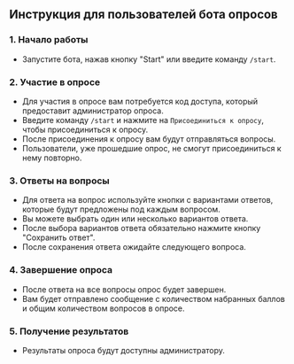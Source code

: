 ## Инструкция для пользователей бота опросов

### 1. Начало работы

*   Запустите бота, нажав кнопку "Start" или введите команду `/start`.

### 2. Участие в опросе

*   Для участия в опросе вам потребуется код доступа, который предоставит администратор опроса.
*   Введите команду `/start` и нажмите на `Присоединиться к опросу`, чтобы присоединиться к опросу.
*   После присоединения к опросу вам будут отправляться вопросы.
*   Пользователи, уже прошедшие опрос, не смогут присоединиться к нему повторно.


### 3. Ответы на вопросы

*   Для ответа на вопрос используйте кнопки с вариантами ответов, которые будут предложены под каждым вопросом.
*   Вы можете выбрать один или несколько вариантов ответа.
*   После выбора вариантов ответа обязательно нажмите кнопку "Сохранить ответ".
*   После сохранения ответа ожидайте следующего вопроса.

### 4. Завершение опроса

*   После ответа на все вопросы опрос будет завершен.
*   Вам будет отправлено сообщение с количеством набранных баллов и общим количеством вопросов в опросе.

### 5. Получение результатов

*   Результаты опроса будут доступны администратору.
